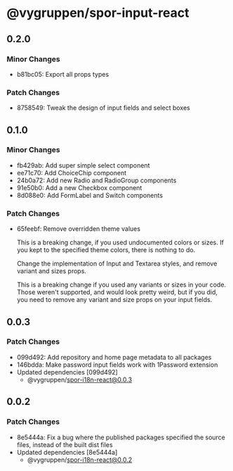 # @vygruppen/spor-input-react

## 0.2.0

### Minor Changes

- b81bc05: Export all props types

### Patch Changes

- 8758549: Tweak the design of input fields and select boxes

## 0.1.0

### Minor Changes

- fb429ab: Add super simple select component
- ee71c70: Add ChoiceChip component
- 24b0a72: Add new Radio and RadioGroup components
- 91e50b0: Add a new Checkbox component
- 8d088e0: Add FormLabel and Switch components

### Patch Changes

- 65feebf: Remove overridden theme values

  This is a breaking change, if you used undocumented colors or sizes. If you kept to the specified theme colors, there is nothing to do.

  Change the implementation of Input and Textarea styles, and remove variant and sizes props.

  This is a breaking change if you used any variants or sizes in your code. Those weren't supported, and would look pretty weird, but if you did, you need to remove any variant and size props on your input fields.

## 0.0.3

### Patch Changes

- 099d492: Add repository and home page metadata to all packages
- 146bdda: Make password input fields work with 1Password extension
- Updated dependencies [099d492]
  - @vygruppen/spor-i18n-react@0.0.3

## 0.0.2

### Patch Changes

- 8e5444a: Fix a bug where the published packages specified the source files, instead of the built dist files
- Updated dependencies [8e5444a]
  - @vygruppen/spor-i18n-react@0.0.2
